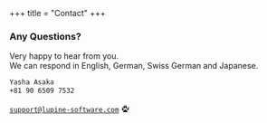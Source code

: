 +++
title = "Contact"
+++

### Any Questions?

Very happy to hear from you.  
We can respond in English, German, Swiss German and Japanese.

```txt
Yasha Asaka
+81 90 6509 7532
```

<code>support@lupine-software.com</code> <svg class="tiny icon" style="margin-top: 2px;" viewBox="0 0 8 8" width="14" height="14" role="img" aria-label="[title]"><path d="M4.34,5.47h0a1.06,1.06,0,0,0-.7.27A3.87,3.87,0,0,0,2.44,7.19c-.31.72.32,1.64.88,1.55a8.24,8.24,0,0,1,1.09-.1H4.35Z"/><path d="M6.36,7.18A3.87,3.87,0,0,0,5.12,5.74a1.06,1.06,0,0,0-.71-.26H4.34V8.64h.05a8.24,8.24,0,0,1,1.09.09C6.06,8.82,6.67,7.9,6.36,7.18Z"/><path d="M7.17,6l.09,0c.36-.32.42-.36.53-1S8,3.86,7.55,3.71s-.71,0-1,.46-.43.43-.45.77a1.17,1.17,0,0,0,.4,1A1,1,0,0,0,7.17,6Z"/><path d="M7.45,2.07c.42.45.52.82.45,1s-.36.38-.5.28-.16-.26,0-.45S7.45,2.07,7.45,2.07Z"/><path d="M1.62,6.2l-.08-.05c-.33-.35-.39-.4-.43-1.08S1,4,1.44,3.87s.71.08.94.55.39.47.38.81a1.17,1.17,0,0,1-.49,1A1,1,0,0,1,1.62,6.2Z"/><path d="M1.69,2.25c-.46.41-.59.77-.54,1s.33.41.47.33.18-.25.06-.44S1.69,2.25,1.69,2.25Z"/><path d="M5.83,3.79a.2.2,0,0,0,.06-.08,1.21,1.21,0,0,0,0-1.17c-.24-.67-.55-1.27-.91-1s-.53.38-.52.92-.12.7,0,1A1,1,0,0,0,5.22,4,1,1,0,0,0,5.83,3.79Z"/><path d="M4.88.25c.35.4.44.73.38.93s-.29.34-.4.25a.27.27,0,0,1,0-.4A2,2,0,0,0,4.88.25Z"/><path d="M2.69,3.85a.2.2,0,0,1-.06-.08,1.21,1.21,0,0,1,0-1.17c.23-.67.53-1.28.89-1s.54.37.54.91.13.7,0,1a1,1,0,0,1-.77.6A1,1,0,0,1,2.69,3.85Z"/><path d="M3.59.3c-.35.41-.43.74-.37.93s.3.33.41.24a.27.27,0,0,0,0-.4A2,2,0,0,1,3.59.3Z"/></svg>
